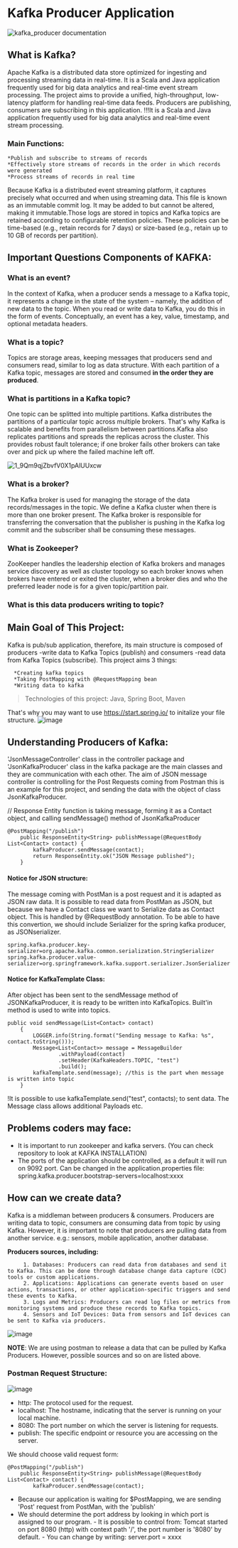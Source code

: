 # Kafka Producer Application
![kafka_producer documentation](https://github.com/AysCeren/kafka_producer/assets/154695340/ef48429c-6af2-4447-ae41-4a38de884034)

## What is Kafka?
Apache Kafka is a distributed data store optimized for ingesting and processing streaming data in real-time. It is a Scala and Java application frequently used for big data analytics and real-time event stream processing. The project aims to provide a unified, high-throughput, low-latency platform for handling real-time data feeds. Producers are publishing, consumers are subscribing in this application.
!!!It is a Scala and Java application frequently used for big data analytics and real-time event stream processing.

### Main Functions:
    *Publish and subscribe to streams of records
    *Effectively store streams of records in the order in which records were generated
    *Process streams of records in real time

Because Kafka is a distributed event streaming platform, it captures precisely what occurred and when using streaming data. This file is known as an immutable commit log. It may be added to but cannot be altered, making it immutable.Those logs are stored in topics and Kafka topics are retained according to configurable retention policies. These policies can be time-based (e.g., retain records for 7 days) or size-based (e.g., retain up to 10 GB of records per partition).


## Important Questions Components of KAFKA:
### What is an event?
In the context of Kafka, when a producer sends a message to a Kafka topic, it represents a change in the state of the system – namely, the addition of new data to the topic. When you read or write data to Kafka, you do this in the form of events. Conceptually, an event has a key, value, timestamp, and optional metadata headers.
### What is a topic?
Topics are storage areas, keeping messages that producers send and consumers read, similar to log as data structure. With each partition of a Kafka topic, messages are stored and consumed **in the order they are produced**.
### What is partitions in a Kafka topic?
One topic can be splitted into multiple partitions. Kafka distributes the partitions of a particular topic across multiple brokers. That's why Kafka is scalable and benefits from parallelism between partitions.Kafka also replicates partitions and spreads the replicas across the cluster.  This provides robust fault tolerance; if one broker fails other brokers can take over and pick up where the failed machine left off.

![1_9Qm9qjZbvfV0X1pAlUUxcw](https://github.com/AysCeren/kafka_producer/assets/154695340/f87dab7d-cf72-4a67-b679-47e2fb2ef627)

### What is a broker?
The Kafka broker is used for managing the storage of the data records/messages in the topic. We define a Kafka cluster when there is more than one broker present. The Kafka broker is responsible for transferring the conversation that the publisher is pushing in the Kafka log commit and the subscriber shall be consuming these messages. 
### What is Zookeeper?
ZooKeeper handles the leadership election of Kafka brokers and manages service discovery as well as cluster topology so each broker knows when brokers have entered or exited the cluster, when a broker dies and who the preferred leader node is for a given topic/partition pair.
### What is this data producers writing to topic?

## Main Goal of This Project: 
Kafka is pub/sub application, therefore, its main structure is composed of producers -write data to Kafka Topics (publish) and consumers -read data from Kafka Topics (subscribe). This project aims 3 things:

      *Creating kafka topics
      *Taking PostMapping with @RequestMapping bean
      *Writing data to kafka


>Technologies of this project:
>Java,
>Spring Boot,
>Maven


That's why you may want to use https://start.spring.io/ to initalize your file structure.
![image](https://github.com/AysCeren/kafka_producer/assets/154695340/d03a740a-63e8-4359-94e2-e61b0f598b74)



## Understanding Producers of Kafka:
'JsonMessageController' class in the controller package and 'JsonKafkaProducer' class in the kafka package are the main classes and they are communication with each other. The aim of JSON message controller is controlling for the Post Requests coming from Postman this is an example for this project, and sending the data with the object of class JsonKafkaProducer.

// Response Entity function is taking message, forming it as a Contact object, and calling sendMessage() method of JsonKafkaProducer
```
@PostMapping("/publish")
    public ResponseEntity<String> publishMessage(@RequestBody List<Contact> contact) {
        kafkaProducer.sendMessage(contact);
        return ResponseEntity.ok("JSON Message published");
    }
```
#### Notice for JSON structure:

The message coming with PostMan is a post request and it is adapted as JSON raw data. It is possible to read data from PostMan as JSON, but because we have a Contact class we want to Serialize data as Contact object. This is handled by @RequestBody annotation. To be able to have this convertion, we should include 
Serializer for the spring kafka producer, as JSONserializer.

```
spring.kafka.producer.key-serializer=org.apache.kafka.common.serialization.StringSerializer
spring.kafka.producer.value-serializer=org.springframework.kafka.support.serializer.JsonSerializer
```
#### Notice for KafkaTemplate Class:

After object has been sent to the sendMessage method of JSONKafkaProducer, it is ready to be written into KafkaTopics. Built'in method is used to write into topics.

```
public void sendMessage(List<Contact> contact)
    {
        LOGGER.info(String.format("Sending message to Kafka: %s", contact.toString()));
        Message<List<Contact>> message = MessageBuilder
                .withPayload(contact)
                .setHeader(KafkaHeaders.TOPIC, "test")
                .build();
        kafkaTemplate.send(message); //this is the part when message is written into topic
    }
```
!It is possible to use kafkaTemplate.send("test", contacts); to sent data. The Message class allows additional Payloads etc.

## Problems coders may face: 
+ It is important to run zookeeper and kafka servers. (You can check repository to look at KAFKA INSTALLATION)
+ The ports of the application should be controlled, as a default it will run on 9092 port. Can be changed in the application.properties file: spring.kafka.producer.bootstrap-servers=localhost:xxxx 

## How can we create data?

Kafka is a middleman between producers & consumers. Producers are writing data to topic, consumers are consuming data from topic by using Kafka. However, it is important to note that producers are pulling data from another service. e.g.: sensors, mobile application, another database.

**Producers sources, including:**

         1. Databases: Producers can read data from databases and send it to Kafka. This can be done through database change data capture (CDC) tools or custom applications.
         2. Applications: Applications can generate events based on user actions, transactions, or other application-specific triggers and send these events to Kafka.
         3. Logs and Metrics: Producers can read log files or metrics from monitoring systems and produce these records to Kafka topics.
         4. Sensors and IoT Devices: Data from sensors and IoT devices can be sent to Kafka via producers.
         

![image](https://github.com/user-attachments/assets/dcd0fd27-e6e2-4e7e-b6fa-a630dcde3b3f)

**NOTE**: We are using postman to release a data that can be pulled by Kafka Producers. However, possible sources and so on are listed above.
### Postman Request Structure:

![image](https://github.com/user-attachments/assets/a61795c8-1040-442e-b112-8879b28edafb)



- http: The protocol used for the request.
- localhost: The hostname, indicating that the server is running on your local machine.
- 8080: The port number on which the server is listening for requests.
- publish: The specific endpoint or resource you are accessing on the server.


We should choose valid request form: 
```
@PostMapping("/publish")
    public ResponseEntity<String> publishMessage(@RequestBody List<Contact> contact) {
        kafkaProducer.sendMessage(contact);
```

+ Because our application is waiting for $PostMapping, we are sending 'Post' request from PostMan, with the 'publish' 
+ We should determine the port address by looking in which port is assigned to our program.
        - It is possible to control from: Tomcat started on port 8080 (http) with context path '/', the port number is '8080' by default.
        - You can change by writing: server.port = xxxx

